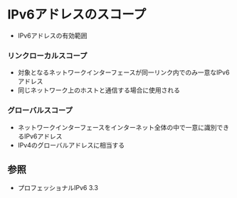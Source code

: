# IPv6アドレスのスコープ
- IPv6アドレスの有効範囲

### リンクローカルスコープ
- 対象となるネットワークインターフェースが同一リンク内でのみ一意なIPv6アドレス
- 同じネットワーク上のホストと通信する場合に使用される

### グローバルスコープ
- ネットワークインターフェースをインターネット全体の中で一意に識別できるIPv6アドレス
- IPv4のグローバルアドレスに相当する

## 参照
- プロフェッショナルIPv6 3.3
